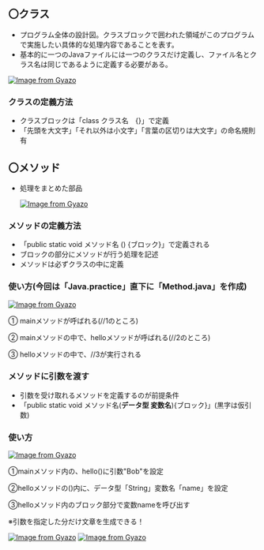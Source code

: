 ## 〇クラス
- プログラム全体の設計図。クラスブロックで囲われた領域がこのプログラムで実施したい具体的な処理内容であることを表す。
- 基本的に一つのJavaファイルには一つのクラスだけ定義し、ファイル名とクラス名は同じであるように定義する必要がある。

[![Image from Gyazo](https://i.gyazo.com/98a7280b4ddf32f759807b1a9284638d.png)](https://gyazo.com/98a7280b4ddf32f759807b1a9284638d)

### クラスの定義方法
- クラスブロックは「class クラス名　{}」で定義
- 「先頭を大文字」「それ以外は小文字」「言葉の区切りは大文字」の命名規則有

## 〇メソッド
- 処理をまとめた部品

  [![Image from Gyazo](https://i.gyazo.com/fc900d222ab42f4a98bd7278042f264c.png)](https://gyazo.com/fc900d222ab42f4a98bd7278042f264c)

### メソッドの定義方法
- 「public static void メソッド名 () {ブロック}」で定義される
- ブロックの部分にメソッドが行う処理を記述
- メソッドは必ずクラスの中に定義

### 使い方(今回は「Java.practice」直下に「Method.java」を作成)
  [![Image from Gyazo](https://i.gyazo.com/fc0b6986aaf61d13fbeadb634656fe11.png)](https://gyazo.com/fc0b6986aaf61d13fbeadb634656fe11)

  ① mainメソッドが呼ばれる(//1のところ)

  ② mainメソッドの中で、helloメソッドが呼ばれる(//2のところ)

  ③ helloメソッドの中で、//3が実行される

### メソッドに引数を渡す
- 引数を受け取れるメソッドを定義するのが前提条件
- 「public static void メソッド名(**データ型 変数名**){ブロック}」(黒字は仮引数)

### 使い方
  [![Image from Gyazo](https://i.gyazo.com/1305e0d2f8b4205be95314d830abb60b.png)](https://gyazo.com/1305e0d2f8b4205be95314d830abb60b)

  ①mainメソッド内の、hello()に引数"Bob"を設定
  
  ②helloメソッドの()内に、データ型「String」変数名「name」を設定

  ③helloメソッド内のブロック部分で変数nameを呼び出す

  ※引数を指定した分だけ文章を生成できる！　
  
  [![Image from Gyazo](https://i.gyazo.com/78c54031b92e1645a17b74f9071b59ef.png)](https://gyazo.com/78c54031b92e1645a17b74f9071b59ef) [![Image from Gyazo](https://i.gyazo.com/5b0d65feef8a2440f1dd8e7fe9a2a22b.png)](https://gyazo.com/5b0d65feef8a2440f1dd8e7fe9a2a22b)
